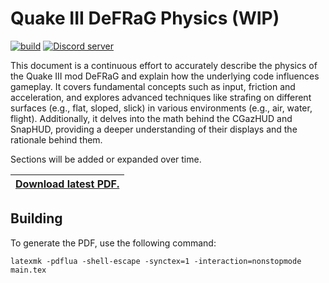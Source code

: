 # Quake III DeFRaG Physics (WIP)

[![build](../../workflows/build/badge.svg)](../../actions?query=workflow%3Abuild) <a href="https://discord.com/invite/ZG4dKNVQJu"><img src="https://img.shields.io/discord/751483934034100274?color=7289da&logo=discord&logoColor=white" alt="Discord server" /></a>

This document is a continuous effort to accurately describe the physics of the Quake III mod DeFRaG and explain how the underlying code influences gameplay. It covers fundamental concepts such as input, friction and acceleration, and explores advanced techniques like strafing on different surfaces (e.g., flat, sloped, slick) in various environments (e.g., air, water, flight). Additionally, it delves into the math behind the CGazHUD and SnapHUD, providing a deeper understanding of their displays and the rationale behind them.

Sections will be added or expanded over time.

| [Download latest PDF.](../../releases/download/latest/main.pdf) |
| --------------------------------------------------------------- |

## Building

To generate the PDF, use the following command:

    latexmk -pdflua -shell-escape -synctex=1 -interaction=nonstopmode main.tex
